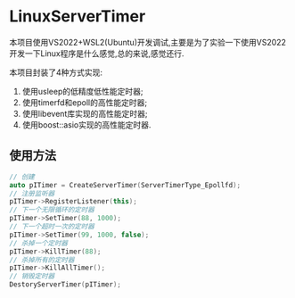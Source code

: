 # LinuxServerTimer

本项目使用VS2022+WSL2(Ubuntu)开发调试,主要是为了实验一下使用VS2022开发一下Linux程序是什么感觉,总的来说,感觉还行.

本项目封装了4种方式实现:

1. 使用usleep的低精度低性能定时器;  
2. 使用timerfd和epoll的高性能定时器;  
3. 使用libevent库实现的高性能定时器;
4. 使用boost::asio实现的高性能定时器.

## 使用方法

```c++
// 创建
auto pITimer = CreateServerTimer(ServerTimerType_Epollfd);
// 注册监听器
pITimer->RegisterListener(this);
// 下一个无限循环的定时器
pITimer->SetTimer(88, 1000);
// 下一个超时一次的定时器
pITimer->SetTimer(99, 1000, false);
// 杀掉一个定时器
pITimer->KillTimer(88);
// 杀掉所有的定时器
pITimer->KillAllTimer();
// 销毁定时器
DestoryServerTimer(pITimer);
```
